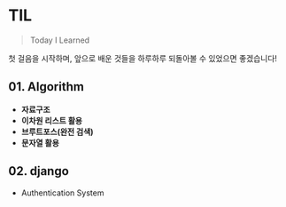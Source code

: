 # TIL

> Today I Learned

첫 걸음을 시작하며, 앞으로 배운 것들을 하루하루 되돌아볼 수 있었으면 좋겠습니다!

## 01. Algorithm

- **자료구조**
- **이차원 리스트 활용**
- **브루트포스(완전 검색)**
- **문자열 활용**



## 02. django

- Authentication System

